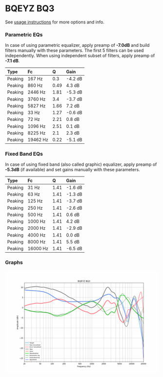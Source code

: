 # BQEYZ BQ3
See [usage instructions](https://github.com/jaakkopasanen/AutoEq#usage) for more options and info.

### Parametric EQs
In case of using parametric equalizer, apply preamp of **-7.0dB** and build filters manually
with these parameters. The first 5 filters can be used independently.
When using independent subset of filters, apply preamp of **-7.1 dB**.

| Type    | Fc       |    Q | Gain    |
|:--------|:---------|:-----|:--------|
| Peaking | 167 Hz   | 0.3  | -4.2 dB |
| Peaking | 860 Hz   | 0.49 | 4.3 dB  |
| Peaking | 2446 Hz  | 1.81 | -5.3 dB |
| Peaking | 3760 Hz  | 3.4  | -3.7 dB |
| Peaking | 5827 Hz  | 1.66 | 7.2 dB  |
| Peaking | 33 Hz    | 1.27 | -0.6 dB |
| Peaking | 72 Hz    | 2.21 | 0.8 dB  |
| Peaking | 1096 Hz  | 2.51 | 0.1 dB  |
| Peaking | 8225 Hz  | 2.1  | 2.3 dB  |
| Peaking | 19462 Hz | 0.22 | -5.1 dB |

### Fixed Band EQs
In case of using fixed band (also called graphic) equalizer, apply preamp of **-5.3dB**
(if available) and set gains manually with these parameters.

| Type    | Fc       |    Q | Gain    |
|:--------|:---------|:-----|:--------|
| Peaking | 31 Hz    | 1.41 | -1.6 dB |
| Peaking | 63 Hz    | 1.41 | -1.3 dB |
| Peaking | 125 Hz   | 1.41 | -3.7 dB |
| Peaking | 250 Hz   | 1.41 | -2.6 dB |
| Peaking | 500 Hz   | 1.41 | 0.6 dB  |
| Peaking | 1000 Hz  | 1.41 | 4.2 dB  |
| Peaking | 2000 Hz  | 1.41 | -2.9 dB |
| Peaking | 4000 Hz  | 1.41 | 0.0 dB  |
| Peaking | 8000 Hz  | 1.41 | 5.5 dB  |
| Peaking | 16000 Hz | 1.41 | -6.5 dB |

### Graphs
![](./BQEYZ%20BQ3.png)